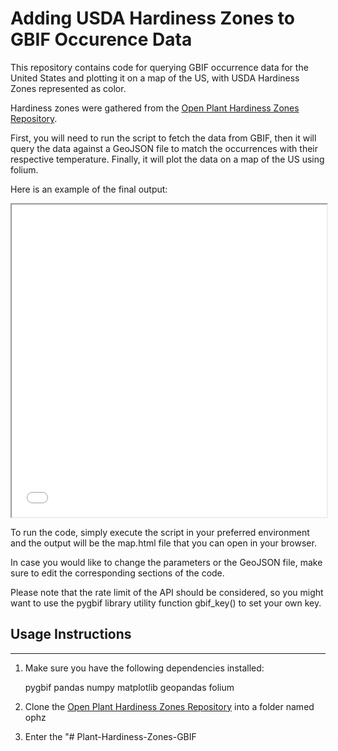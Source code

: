 # Adding USDA Hardiness Zones to GBIF Occurence Data

This repository contains code for querying GBIF occurrence data for the United States and plotting it on a map of the US, with USDA Hardiness Zones represented as color.

Hardiness zones were gathered from the [Open Plant Hardiness Zones Repository](https://github.com/kgjenkins/ophz).


First, you will need to run the script to fetch the data from GBIF, then it will query the data against a GeoJSON file to match the occurrences with their respective temperature. Finally, it will plot the data on a map of the US using folium.

Here is an example of the final output:
<iframe src="map.html" width="100%" height="500"></iframe>

To run the code, simply execute the script in your preferred environment and the output will be the map.html file that you can open in your browser.

In case you would like to change the parameters or the GeoJSON file, make sure to edit the corresponding sections of the code.

Please note that the rate limit of the API should be considered, so you might want to use the pygbif library utility function gbif_key() to set your own key.

## Usage Instructions
---

1. Make sure you have the following dependencies installed:

    pygbif
    pandas
    numpy
    matplotlib
    geopandas
    folium

2. Clone the [Open Plant Hardiness Zones Repository](https://github.com/kgjenkins/ophz) into a folder named ophz

3. Enter the "# Plant-Hardiness-Zones-GBIF

